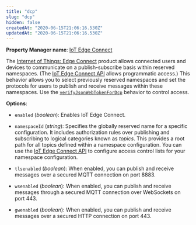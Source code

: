 ```yaml
---
title: "dcp"
slug: "dcp"
hidden: false
createdAt: "2020-06-15T21:06:16.530Z"
updatedAt: "2020-06-15T21:06:16.530Z"
---
```

__Property Manager name__: [IoT Edge Connect](https://control.akamai.com/wh/CUSTOMER/AKAMAI/en-US/WEBHELP/property-manager/property-manager-help/csh_lookup.html?id=PM_9024)

The [Internet of Things: Edge Connect](https://learn.akamai.com/en-us/products/web_performance/iot_edge_connect.html) product allows connected users and devices to communicate on a publish-subscribe basis within reserved namespaces. (The [IoT Edge Connect API](https://developer.akamai.com/api/web_performance/iot_edge_connect/v1.html) allows programmatic access.) This behavior allows you to select previously reserved namespaces and set the protocols for users to publish and receive messages within these namespaces.  Use the [`verifyJsonWebTokenForDcp`](#verifyjsonwebtokenfordcp) behavior to control access.

__Options__:

<div class="option" markdown="1" id="dcp.enabled" >

- `enabled` (_boolean_): Enables IoT Edge Connect.

</div>

<div class="option" markdown="1" id="dcp.namespaceId" >

- `namespaceId` (_string_): Specifies the globally reserved name for a specific configuration. It includes authorization rules over publishing and subscribing to logical categories known as _topics_. This provides a root path for all topics defined within a namespace configuration.  You can use the [IoT Edge Connect API](https://developer.akamai.com/api/web_performance/iot_edge_connect/v1.html) to configure access control lists for your namespace configuration.

</div>

<div class="option" markdown="1" id="dcp.tlsenabled" >

- `tlsenabled` (_boolean_): When enabled, you can publish and receive messages over a secured MQTT connection on port 8883.

</div>

<div class="option" markdown="1" id="dcp.wsenabled" >

- `wsenabled` (_boolean_): When enabled, you can publish and receive messages through a secured MQTT connection over WebSockets on port 443.

</div>

<div class="option" markdown="1" id="dcp.gwenabled" >

- `gwenabled` (_boolean_): When enabled, you can publish and receive messages over a secured HTTP connection on port 443.

</div>

</div>

<div class="feature" data-feature="dcpAuthHMACTransformation" markdown="1">
